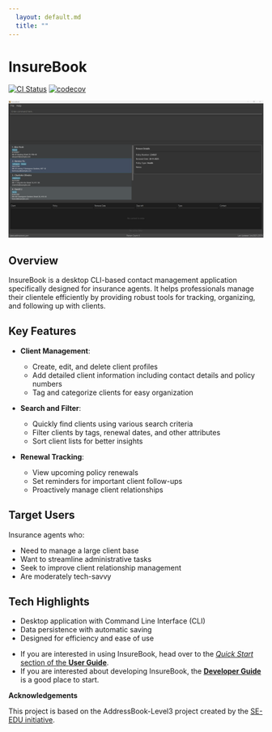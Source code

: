 ```yaml
---
  layout: default.md
  title: ""
---
```


# InsureBook

[![CI Status](https://github.com/se-edu/addressbook-level3/workflows/Java%20CI/badge.svg)](https://github.com/se-edu/addressbook-level3/actions)
[![codecov](https://codecov.io/gh/se-edu/addressbook-level3/branch/master/graph/badge.svg)](https://codecov.io/gh/se-edu/addressbook-level3)

![Ui](images/Ui.png)

## Overview
InsureBook is a desktop CLI-based contact management application specifically designed for insurance agents. It helps professionals manage their clientele efficiently by providing robust tools for tracking, organizing, and following up with clients.

## Key Features
- **Client Management**:
    - Create, edit, and delete client profiles
    - Add detailed client information including contact details and policy numbers
    - Tag and categorize clients for easy organization

- **Search and Filter**:
    - Quickly find clients using various search criteria
    - Filter clients by tags, renewal dates, and other attributes
    - Sort client lists for better insights

- **Renewal Tracking**:
    - View upcoming policy renewals
    - Set reminders for important client follow-ups
    - Proactively manage client relationships

## Target Users
Insurance agents who:
- Need to manage a large client base
- Want to streamline administrative tasks
- Seek to improve client relationship management
- Are moderately tech-savvy

## Tech Highlights
- Desktop application with Command Line Interface (CLI)
- Data persistence with automatic saving
- Designed for efficiency and ease of use

* If you are interested in using InsureBook, head over to the [_Quick Start_ section of the **User Guide**](UserGuide.html#quick-start).
* If you are interested about developing InsureBook, the [**Developer Guide**](DeveloperGuide.html) is a good place to start.

**Acknowledgements**

This project is based on the AddressBook-Level3 project created by the [SE-EDU initiative](https://se-education.org).
